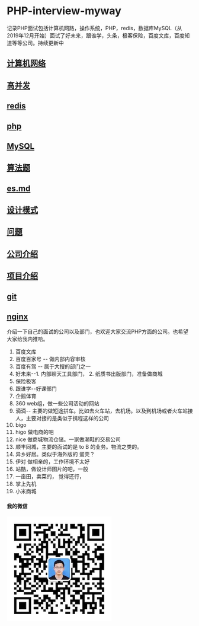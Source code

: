 # PHP-interview-myway
记录PHP面试包括计算机网路，操作系统，PHP，redis，数据库MySQL（从2019年12月开始）面试了好未来，跟谁学，头条，极客保险，百度文库，百度知道等等公司。持续更新中

## [计算机网络](计算机网络.md)
## [高并发](高并发.md)
## [redis](redis.md)
## [php](php.md)
## [MySQL](mysql.md)
## [算法题](算法题.md)
## [es.md](es.md)
## [设计模式](设计模式.md)
## [问题](问题.md)
## [公司介绍](公司介绍.md)
## [项目介绍](项目介绍.md)
## [git](git.md)
## [nginx](nginx.md)

介绍一下自己的面试的公司以及部门，也欢迎大家交流PHP方面的公司。也希望大家给我内推哈。

1. 百度文库
2. 百度百家号  -- 做内部内容审核
3. 百度有驾 -- 属于大搜的部门之一
4. 好未来--1. 内部聊天工具部门， 2. 纸质书出版部门，准备做商城
5. 保险极客
6. 跟谁学--好课部门
7. 企鹅体育
9. 360  web组，做一些公司活动的网站
10. 滴滴-- 主要的做短途拼车。比如去火车站，去机场。以及到机场或者火车站接人，主要对接的是类似于携程这样的公司
11. bigo
12. higo 做电商的吧
13. nice 做商城物流仓储。一家做潮鞋的交易公司
14. 顺丰同城，主要的面试的是 to B 的业务。物流之类的。
15. 异乡好居。类似于海外版的 蛋壳？
16. 伊对  做相亲的，工作环境不太好
17. 站酷，做设计师图片的吧，一般
18. 一亩田，卖菜的， 觉得还行，
19. 掌上先机
20. 小米商城

#### 我的微信
![微信号](images/wechat/wechat.jpeg)